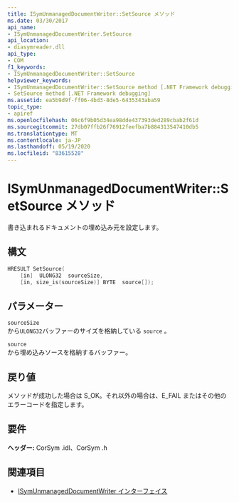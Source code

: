 ```yaml
---
title: ISymUnmanagedDocumentWriter::SetSource メソッド
ms.date: 03/30/2017
api_name:
- ISymUnmanagedDocumentWriter.SetSource
api_location:
- diasymreader.dll
api_type:
- COM
f1_keywords:
- ISymUnmanagedDocumentWriter::SetSource
helpviewer_keywords:
- ISymUnmanagedDocumentWriter::SetSource method [.NET Framework debugging]
- SetSource method [.NET Framework debugging]
ms.assetid: ea5b9d9f-ff06-4bd3-8de5-6435343aba59
topic_type:
- apiref
ms.openlocfilehash: 06c6f9b05d34ea98dde437393ded289cbab2f61d
ms.sourcegitcommit: 27db07ffb26f76912feefba7b884313547410db5
ms.translationtype: MT
ms.contentlocale: ja-JP
ms.lasthandoff: 05/19/2020
ms.locfileid: "83615528"
---
```

# <a name="isymunmanageddocumentwritersetsource-method"></a>ISymUnmanagedDocumentWriter::SetSource メソッド
書き込まれるドキュメントの埋め込み元を設定します。  
  
## <a name="syntax"></a>構文  
  
```cpp  
HRESULT SetSource(  
    [in]  ULONG32  sourceSize,  
    [in, size_is(sourceSize)] BYTE  source[]);  
```  
  
## <a name="parameters"></a>パラメーター  
 `sourceSize`  
 から`ULONG32`バッファーのサイズを格納している `source` 。  
  
 `source`  
 から埋め込みソースを格納するバッファー。  
  
## <a name="return-value"></a>戻り値  
 メソッドが成功した場合は S_OK。それ以外の場合は、E_FAIL またはその他のエラーコードを指定します。  
  
## <a name="requirements"></a>要件  
 **ヘッダー:** CorSym .idl、CorSym .h  
  
## <a name="see-also"></a>関連項目

- [ISymUnmanagedDocumentWriter インターフェイス](isymunmanageddocumentwriter-interface.md)
